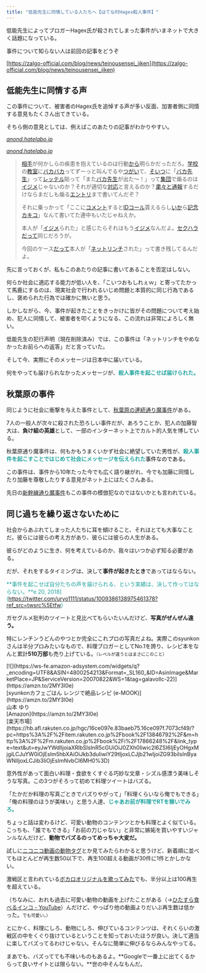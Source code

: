 ```yaml
---
title: "低能先生に同情している人たちへ【はてな村Hagex殺人事件】"
---
```


低能先生によってブロガーHagex氏が殺されてしまった事件がいまネットで大きく話題になっている。

事件について知らない人は前回の記事をどうぞ<cite class="hatena-citation"></cite>

[https://zalgo-official.com/blog/news/teinousensei_jiken](https://zalgo-official.com/blog/news/teinousensei_jiken)

## 低能先生に同情する声

この事件について、被害者のHagex氏を追悼する声が多い反面、加害者側に同情する意見もたくさん出てきている。

そちら側の意見としては、例えばこのあたりの記事がわかりやすい。

<cite class="hatena-citation">[anond.hatelabo.jp](https://anond.hatelabo.jp/20180625054635)</cite>

<cite class="hatena-citation">[anond.hatelabo.jp](https://anond.hatelabo.jp/20180626093216)</cite>

> [相手](https://anond.hatelabo.jp/keyword/%E7%9B%B8%E6%89%8B)が何かしらの疾患を抱えているのは行動[から](https://anond.hatelabo.jp/keyword/%E3%81%8B%E3%82%89)明らかだっただろ。[学校](https://anond.hatelabo.jp/keyword/%E5%AD%A6%E6%A0%A1)の[教室](https://anond.hatelabo.jp/keyword/%E6%95%99%E5%AE%A4)に[バカ](https://anond.hatelabo.jp/keyword/%E3%83%90%E3%82%AB)[バカ](https://anond.hatelabo.jp/keyword/%E3%83%90%E3%82%AB)ってずーっと叫んでるや[つがい](https://anond.hatelabo.jp/keyword/%E3%81%A4%E3%81%8C%E3%81%84)て、[そいつ](https://anond.hatelabo.jp/keyword/%E3%81%9D%E3%81%84%E3%81%A4)に「[バカ](https://anond.hatelabo.jp/keyword/%E3%83%90%E3%82%AB)[先生](https://anond.hatelabo.jp/keyword/%E5%85%88%E7%94%9F)」って[レッテル](https://anond.hatelabo.jp/keyword/%E3%83%AC%E3%83%83%E3%83%86%E3%83%AB)貼って「また[バカ](https://anond.hatelabo.jp/keyword/%E3%83%90%E3%82%AB)[先生](https://anond.hatelabo.jp/keyword/%E5%85%88%E7%94%9F)が出た～！」って[集団](https://anond.hatelabo.jp/keyword/%E9%9B%86%E5%9B%A3)で煽るのは[イジメ](https://anond.hatelabo.jp/keyword/%E3%82%A4%E3%82%B8%E3%83%A1)じゃないのか？それが適切な[対応](https://anond.hatelabo.jp/keyword/%E5%AF%BE%E5%BF%9C)と言えるのか？[粛々と](https://anond.hatelabo.jp/keyword/%E7%B2%9B%E3%80%85%E3%81%A8)[通報](https://anond.hatelabo.jp/keyword/%E9%80%9A%E5%A0%B1)するだけならまだしも煽る[エントリ](https://anond.hatelabo.jp/keyword/%E3%82%A8%E3%83%B3%E3%83%88%E3%83%AA)まで書いてんだぞ？
> 
> それに乗っかって「ここに[コメント](https://anond.hatelabo.jp/keyword/%E3%82%B3%E3%83%A1%E3%83%B3%E3%83%88)すると[IDコール](https://anond.hatelabo.jp/keyword/ID%E3%82%B3%E3%83%BC%E3%83%AB)貰えるらし[いか](https://anond.hatelabo.jp/keyword/%E3%81%84%E3%81%8B)ら[記念カキコ](https://anond.hatelabo.jp/keyword/%E8%A8%98%E5%BF%B5%E3%82%AB%E3%82%AD%E3%82%B3)」なんて書いてた連中もいたじゃねえか。
> 
> 本人が「[イジメ](https://anond.hatelabo.jp/keyword/%E3%82%A4%E3%82%B8%E3%83%A1)られた」と感じたらそれはもう[イジメ](https://anond.hatelabo.jp/keyword/%E3%82%A4%E3%82%B8%E3%83%A1)なんだよ。[セクハラ](https://anond.hatelabo.jp/keyword/%E3%82%BB%E3%82%AF%E3%83%8F%E3%83%A9)[だって](https://anond.hatelabo.jp/keyword/%E3%81%A0%E3%81%A3%E3%81%A6)同じだろうが。
> 
> 今回のケース[だって](https://anond.hatelabo.jp/keyword/%E3%81%A0%E3%81%A3%E3%81%A6)本人が「[ネット](https://anond.hatelabo.jp/keyword/%E3%83%8D%E3%83%83%E3%83%88)[リンチ](https://anond.hatelabo.jp/keyword/%E3%83%AA%E3%83%B3%E3%83%81)された」って書き残してるんだよ。

先に言っておくが、私もこのあたりの記事に書いてあることを否定はしない。

何らか社会に適応する能力が低い人を、「こいつおもしれぇｗ」と寄ってたかって馬鹿にするのは、現実社会で行われるいじめ問題と本質的に同じ行為であるし、褒められた行為では確かに無いと思う。

しかしながら、今、事件が起きたことをきっかけに皆がその問題について考え始め、犯人に同情して、被害者を叩くようになる、この流れは非常によろしく無い。

低能先生の犯行声明（現在削除済み）では、この事件は「ネットリンチをやめなかったお前らへの返答」だと言っていた。

そして今、実際にそのメッセージは日本中に届いている。

何をやっても届けられなかったメッセージが、<span style="color: #20a39e;">**殺人事件を起こせば届けられた。**

## 秋葉原の事件

同じように社会に衝撃を与えた事件として、[秋葉原の連続通り魔事件](https://ja.wikipedia.org/wiki/%E7%A7%8B%E8%91%89%E5%8E%9F%E9%80%9A%E3%82%8A%E9%AD%94%E4%BA%8B%E4%BB%B6)がある。

7人の一般人が次々に殺された恐ろしい事件だが、あろうことか、犯人の加藤智大は、**負け組の英雄**として、一部のインターネット上でカルト的人気を博している。

秋葉原通り魔事件は、何もかもうまくいかず社会に絶望していた男性が、<span style="color: #ff0000;"><span style="color: #20a39e;">**殺人事件を起こすことではじめて社会にメッセージを伝えられた**<span style="color: #000000;">事件なのである。

この事件は、事件から10年たった今でも広く語り継がれ、今でも加藤に同情したり加藤を尊敬したりする意見がネット上にはたくさんある。

先日の[新幹線通り魔事件](https://www.asahi.com/articles/ASL697HHCL69UTIL02P.html?iref=comtop_latestnews_05)もこの事件の模倣犯なのではないかとも言われている。

## 同じ過ちを繰り返さないために

社会からあぶれてしまった人たちに耳を傾けること、それはとても大事なことだ。彼らには彼らの考え方があり、彼らには彼らの人生がある。

彼らがどのように生き、何を考えているのか、我々はいつか必ず知る必要がある。

だが、それをするタイミングは、決して**事件が起きたとき**であってはならない。

<span style="color: #20a39e;">**事件を起こせば自分たちの声を届けられる、という実績は、決して作ってはならない。**e 20, 2018](https://twitter.com/uryo1111/status/1009386138975461378?ref_src=twsrc%5Etfw)

<script async="" src="https://platform.twitter.com/widgets.js" charset="utf-8"></script>

ガセグルメ批判のツイートと見比べてもらいたいんだけど、**写真がぜんぜん違う。**

特にレンチンうどんのやつとか完全にこれプロの写真だよね。実際このsyunkonさんは半分プロみたいなもので、料理ブロガーとしてNo.1を誇り、レシピ本をなんと累計**510万部**も売り上げている。<span style="font-size: 80%;">（レベルが違うとはまさにこのこと）

<div class="kattene">

<div class="kattene__imgpart">[![](https://ws-fe.amazon-adsystem.com/widgets/q?_encoding=UTF8&ASIN=4800254213&Format=_SL160_&ID=AsinImage&MarketPlace=JP&ServiceVersion=20070822&WS=1&tag=galavollc-22)](https://amzn.to/2MY3l0e)</div>

<div class="kattene__infopart">

<div class="kattene__title">[syunkonカフェごはん レンジで絶品レシピ (e-MOOK)](https://amzn.to/2MY3l0e)</div>

<div class="kattene__description">山本 ゆり</div>

<div class="kattene__btns__two">

<div>[Amazon](https://amzn.to/2MY3l0e)</div>

<div>[楽天市場](https://hb.afl.rakuten.co.jp/hgc/16ce097e.83baeb75.16ce097f.7073cf49/?pc=https%3A%2F%2Fitem.rakuten.co.jp%2Fbook%2F13846792%2F&m=http%3A%2F%2Fm.rakuten.co.jp%2Fbook%2Fi%2F17866248%2F&link_type=text&ut=eyJwYWdlIjoiaXRlbSIsInR5cGUiOiJ0ZXh0Iiwic2l6ZSI6IjEyOHgxMjgiLCJuYW0iOjEsIm5hbXAiOiJkb3duIiwiY29tIjoxLCJjb21wIjoiZG93biIsInByaWNlIjoxLCJib3IiOjEsImNvbCI6MH0%3D)</div>

</div>

</div>

</div>

意外性があって面白い料理・食欲をくすぐる巧妙な文章・シズル感漂う美味しそうな写真。この3つがそろって初めて料理ツイートはバズる。

「たかだか料理の写真ごときでバズりやがって」「料理くらいなら俺でもできる」「俺の料理のほうが美味い」と思う人達、<span style="color: #20a39e;">**じゃあお前が料理でRTを稼いでみろ。**

ちょっと話は変わるけど、可愛い動物のコンテンツとかも料理とよく似ている。こっちも、「誰でもできる」「お前の力じゃない」と非常に嫉妬を買いやすいジャンルなんだけど、**動物でバズるのってめっちゃ大変だ。**

試しに[ニコニコ動画の動物タグ](http://www.nicovideo.jp/tag/%E5%8B%95%E7%89%A9?sort=f)とか見てみたらわかると思うけど、新着順に並べてもほとんどが再生数50以下で、再生100超える動画が30件に1件とかしかない。

激戦区と言われている[ボカロオリジナルを歌ってみた](http://www.nicovideo.jp/tag/%E3%83%9C%E3%82%AB%E3%83%AD%E3%82%AA%E3%83%AA%E3%82%B8%E3%83%8A%E3%83%AB%E3%82%92%E6%AD%8C%E3%81%A3%E3%81%A6%E3%81%BF%E3%81%9F?sort=f&order=d)でも、半分以上は100再生を超えている。

（ちなみに、おれも過去に可愛い動物の動画を上げたことがある（→[ひたすら食べるインコ - YouTube](https://youtu.be/K-XzGAk9qok)）んだけど、やっぱり他の動画よりだいぶ再生数は低かった。<span style="font-size: 80%;">でも可愛い。）

とにかく、料理にしろ、動物にしろ、伸びているコンテンツは、それくらいの激戦区の中をくぐり抜けているということを知っておいたほうが良い。決して適当に楽してバズってるわけじゃない。そんなに簡単に伸びるならみんなやってる。

まあでも、バズってても不味いものもあるよ。**Googleで一番上に出てくるからって良いサイトとは限らない。**世の中そんなもんだ。
